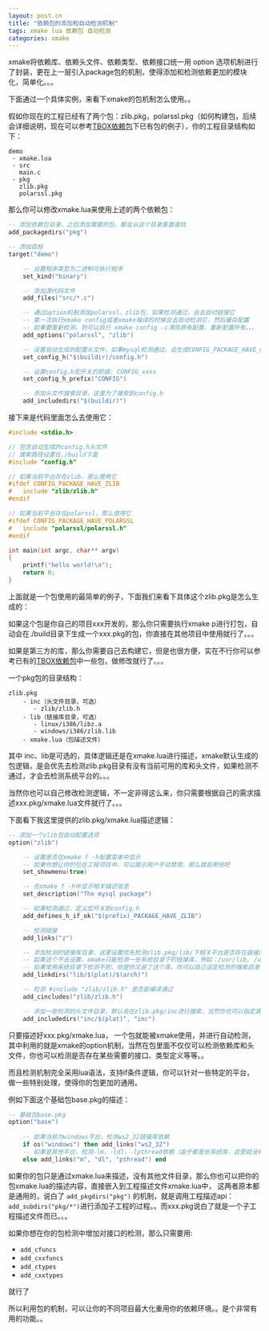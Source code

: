 ```yaml
---
layout: post.cn
title: "依赖包的添加和自动检测机制"
tags: xmake lua 依赖包 自动检测
categories: xmake
---
```


xmake将依赖库、依赖头文件、依赖类型、依赖接口统一用 option 选项机制进行了封装，更在上一层引入package包的机制，使得添加和检测依赖更加的模块化，简单化。。。

下面通过一个具体实例，来看下xmake的包机制怎么使用。。

假如你现在的工程已经有了两个包：zlib.pkg，polarssl.pkg（如何构建包，后续会详细说明，现在可以参考[TBOX依赖包](https://github.com/waruqi/tbox/tree/master/pkg)下已有包的例子），你的工程目录结构如下：

```
demo
 - xmake.lua
 - src
   main.c
 - pkg
   zlib.pkg
   polarssl.pkg
```

那么你可以修改xmake.lua来使用上述的两个依赖包：





```lua
-- 添加依赖包目录，之后添加需要的包，都会从这个目录里面查找
add_packagedirs("pkg")

-- 添加目标
target("demo")

    -- 设置程序类型为二进制可执行程序
    set_kind("binary")

    -- 添加源代码文件
    add_files("src/*.c") 

    -- 通过option机制添加polarssl、zlib包，如果检测通过，会去自动链接它
    -- 第一次执行xmake config或者xmake编译的时候会去自动检测它，然后缓存配置
    -- 如果要重新检测，则可以执行 xmake config -c清除原有配置，重新配置所有。。。
    add_options("polarssl", "zlib")

    -- 设置自动生成的配置头文件，如果mysql检测通过，会生成CONFIG_PACKAGE_HAVE_MYSQL开关
    set_config_h("$(buildir)/config.h")

    -- 设置config.h宏开关的前缀: CONFIG_xxxx
    set_config_h_prefix("CONFIG")

    -- 添加头文件搜索目录，这里为了搜索到config.h
    add_includedirs("$(buildir)")
```

接下来是代码里面怎么去使用它：

```c
#include <stdio.h>

// 包含自动生成的config.h头文件
// 搜索路径设置在./build下面
#include "config.h"

// 如果当前平台存在zlib，那么使用它
#ifdef CONFIG_PACKAGE_HAVE_ZLIB
#   include "zlib/zlib.h"
#endif

// 如果当前平台存在polarssl，那么使用它
#ifdef CONFIG_PACKAGE_HAVE_POLARSSL
#   include "polarssl/polarssl.h"
#endif

int main(int argc, char** argv)
{
    printf("hello world!\n");
    return 0;
}

```

上面就是一个包使用的最简单的例子，下面我们来看下具体这个zlib.pkg是怎么生成的：

如果这个包是你自己的项目xxx开发的，那么你只需要执行xmake p进行打包，自动会在./build目录下生成一个xxx.pkg的包，你直接在其他项目中使用就行了。。。

如果是第三方的库，那么你需要自己去构建它，但是也很方便，实在不行你可以参考已有的[TBOX依赖包](https://github.com/waruqi/tbox/tree/master/pkg)中一些包，做修改就行了。。。

一个pkg包的目录结构：

```
zlib.pkg
    - inc（头文件目录，可选）
       - zlib/zlib.h
    - lib（链接库目录，可选）
       - linux/i386/libz.a
       - windows/i386/zlib.lib
    - xmake.lua（包描述文件）
```

其中 inc、lib是可选的，具体逻辑还是在xmake.lua进行描述，xmake默认生成的包逻辑，是会优先去检测zlib.pkg目录有没有当前可用的库和头文件，如果检测不通过，才会去检测系统平台的。。。

当然你也可以自己修改检测逻辑，不一定非得这么来，你只需要根据自己的需求描述xxx.pkg/xmake.lua文件就行了。。。

下面看下我这里提供的zlib.pkg/xmake.lua描述逻辑：

```lua
-- 添加一个zlib包自动配置选项
option("zlib")

    -- 设置是否在xmake f -h配置菜单中显示
    -- 如果你想让你的包在工程项目中，可以提示用户手动禁用，那么就启用他吧
    set_showmenu(true)

    -- 在xmake f -h中显示相关描述信息
    set_description("The mysql package")

    -- 如果检测通过，定义宏开关到config.h
    add_defines_h_if_ok("$(prefix)_PACKAGE_HAVE_ZLIB")

    -- 检测链接
    add_links("z")

    -- 添加检测的链接库目录，这里设置优先检测zlib.pkg/lib/下相关平台是否存在链接库，然后再去检测系统的
    -- 如果这个不去设置，xmake只能检测一些系统目录下的链接库，例如：/usr/lib, /usr/local/lib
    -- 如果常用系统目录下检测不到，但是你又装了这个库，你可以自己设定检测的搜索目录
    add_linkdirs("lib/$(plat)/$(arch)")

    -- 检测 #include "zlib/zlib.h" 是否能编译通过
    add_cincludes("zlib/zlib.h")

    -- 添加一些检测的头文件目录，默认会在zlib.pkg/inc进行搜索，当然你也可以指定其他目录
    add_includedirs("inc/$(plat)", "inc")
```

只要描述好xxx.pkg/xmake.lua， 一个包就能被xmake使用，并进行自动检测，其中利用的就是xmake的option机制，当然在包里面不仅仅可以检测依赖库和头文件，你也可以检测是否存在某些需要的接口、类型定义等等。。

而且检测机制完全采用lua语法，支持if条件逻辑，你可以针对一些特定的平台，做一些特别处理，使得你的包更加的通用。

例如下面这个基础包base.pkg的描述：

```lua
-- 基础包base.pkg
option("base")
    
    -- 如果当前为windows平台，检测ws2_32链接库依赖
    if os("windows") then add_links("ws2_32") 
    -- 如果是其他平台，检测-lm，-ldl，-lpthread依赖（由于都是些系统库，这里就没有设置搜索目录）
    else add_links("m", "dl", "pthread") end
```

如果你的包只是通过xmake.lua来描述，没有其他文件目录，那么你也可以把你的包xmake.lua的描述内容，直接嵌入到工程描述文件xmake.lua中， 这两者原本都是通用的，说白了 `add_pkgdirs("pkg")` 的机制，就是调用工程描述api：`add_subdirs("pkg/*")`进行添加子工程的过程。。而xxx.pkg说白了就是一个子工程描述文件而已。。。

如果你想在你的包检测中增加对接口的检测，那么只需要用:

* `add_cfuncs`
* `add_cxxfuncs`
* `add_ctypes`
* `add_cxxtypes`

就行了

所以利用包的机制，可以让你的不同项目最大化重用你的依赖环境。。是个非常有用的功能。。

